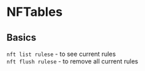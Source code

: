 # NFTables

## Basics

`nft list rulese`  - to see current rules  
`nft flush rulese`  - to remove all current rules  
